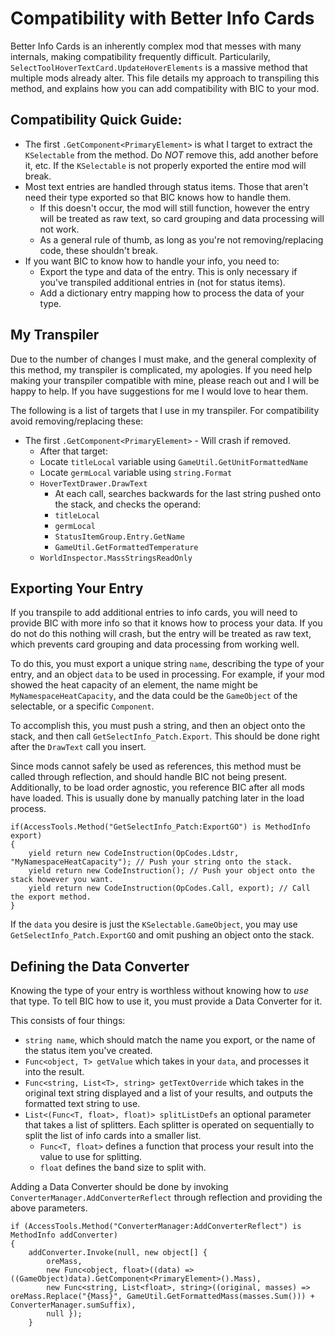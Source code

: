 # Compatibility with Better Info Cards

Better Info Cards is an inherently complex mod that messes with many internals, making compatibility frequently difficult.  Particularily, `SelectToolHoverTextCard.UpdateHoverElements` is a massive method that multiple mods already alter.  This file details my approach to transpiling this method, and explains how you can add compatibility with BIC to your mod.

## Compatibility Quick Guide:

* The first `.GetComponent<PrimaryElement>` is what I target to extract the `KSelectable` from the method.  Do *NOT* remove this, add another before it, etc.  If the `KSelectable` is not properly exported the entire mod will break.
* Most text entries are handled through status items.  Those that aren't need their type exported so that BIC knows how to handle them.
	* If this doesn't occur, the mod will still function, however the entry will be treated as raw text, so card grouping and data processing will not work.
	* As a general rule of thumb, as long as you're not removing/replacing code, these shouldn't break.
* If you want BIC to know how to handle your info, you need to:
	* Export the type and data of the entry.  This is only necessary if you've transpiled additional entries in (not for status items).
	* Add a dictionary entry mapping how to process the data of your type.
	
## My Transpiler

Due to the number of changes I must make, and the general complexity of this method, my transpiler is complicated, my apologies.  If you need help making your transpiler compatible with mine, please reach out and I will be happy to help.  If you have suggestions for me I would love to hear them.

The following is a list of targets that I use in my transpiler.  For compatibility avoid removing/replacing these:

* The first `.GetComponent<PrimaryElement>` - Will crash if removed.
	* After that target:
	* Locate `titleLocal` variable using `GameUtil.GetUnitFormattedName`
	* Locate `germLocal` variable using `string.Format`
	* `HoverTextDrawer.DrawText`
		* At each call, searches backwards for the last string pushed onto the stack, and checks the operand:
		* `titleLocal`
		* `germLocal`
		* `StatusItemGroup.Entry.GetName`
		* `GameUtil.GetFormattedTemperature`
	* `WorldInspector.MassStringsReadOnly`
	
## Exporting Your Entry

If you transpile to add additional entries to info cards, you will need to provide BIC with more info so that it knows how to process your data.  If you do not do this nothing will crash, but the entry will be treated as raw text, which prevents card grouping and data processing from working well.

To do this, you must export a unique string `name`, describing the type of your entry, and an object `data` to be used in processing.  For example, if your mod showed the heat capacity of an element, the name might be `MyNamespaceHeatCapacity`, and the data could be the `GameObject` of the selectable, or a specific `Component`.

To accomplish this, you must push a string, and then an object onto the stack, and then call `GetSelectInfo_Patch.Export`.  This should be done right after the `DrawText` call you insert.  

Since mods cannot safely be used as references, this method must be called through reflection, and should handle BIC not being present.  Additionally, to be load order agnostic, you reference BIC after all mods have loaded.  This is usually done by manually patching later in the load process.

```
if(AccessTools.Method("GetSelectInfo_Patch:ExportGO") is MethodInfo export)
{
	yield return new CodeInstruction(OpCodes.Ldstr, "MyNamespaceHeatCapacity"); // Push your string onto the stack.
	yield return new CodeInstruction(); // Push your object onto the stack however you want.
	yield return new CodeInstruction(OpCodes.Call, export); // Call the export method.
}
```

If the `data` you desire is just the `KSelectable.GameObject`, you may use `GetSelectInfo_Patch.ExportGO` and omit pushing an object onto the stack.

## Defining the Data Converter

Knowing the type of your entry is worthless without knowing how to *use* that type.  To tell BIC how to use it, you must provide a Data Converter for it.

This consists of four things:

* `string name`, which should match the name you export, or the name of the status item you've created.
* `Func<object, T> getValue` which takes in your `data`, and processes it into the result.
* `Func<string, List<T>, string> getTextOverride` which takes in the original text string displayed and a list of your results, and outputs the formatted text string to use.
* `List<(Func<T, float>, float)> splitListDefs` an optional parameter that takes a list of splitters.  Each splitter is operated on sequentially to split the list of info cards into a smaller list.
	* `Func<T, float>` defines a function that process your result into the value to use for splitting.
	* `float` defines the band size to split with.
	
Adding a Data Converter should be done by invoking `ConverterManager.AddConverterReflect` through reflection and providing the above parameters.

```
if (AccessTools.Method("ConverterManager:AddConverterReflect") is MethodInfo addConverter)
{
	addConverter.Invoke(null, new object[] {
		oreMass,
		new Func<object, float>((data) => ((GameObject)data).GetComponent<PrimaryElement>().Mass),
		new Func<string, List<float>, string>((original, masses) => oreMass.Replace("{Mass}", GameUtil.GetFormattedMass(masses.Sum())) + ConverterManager.sumSuffix),
		null });
	}
```			